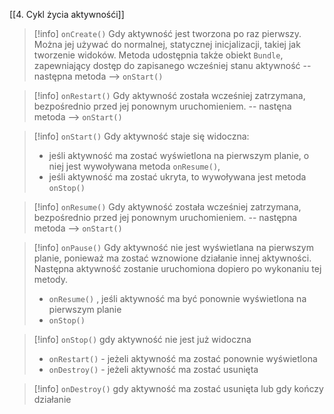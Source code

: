 [[4. Cykl życia aktywnośći]]

>[!info] `onCreate()`
> Gdy aktywność jest tworzona po raz pierwszy. Można jej używać do normalnej, statycznej inicjalizacji, takiej jak tworzenie widoków. Metoda udostępnia także obiekt `Bundle`, zapewniający dostęp do zapisanego wcześniej stanu aktywność 
> -- następna metoda --> `onStart()`


>[!info] `onRestart()`
>Gdy aktywność została wcześniej zatrzymana, bezpośrednio przed jej ponownym uruchomieniem.
>-- nastęna metoda --> `onStart()`


>[!info] `onStart()`
>Gdy aktywność staje się widoczna:
> 	- jeśli aktywność ma zostać wyświetlona na pierwszym planie, o niej jest wywoływana metoda `onResume()`,
>	- jeśli aktywność ma zostać ukryta, to wywoływana jest metoda `onStop()`


>[!info] `onResume()`
>Gdy aktywność została wcześniej zatrzymana, bezpośrednio przed jej ponownym uruchomieniem. 
>-- następna metoda --> `onStart()`

>[!info] `onPause()`
>Gdy aktywność nie jest wyświetlana na pierwszym planie, ponieważ ma zostać wznowione działanie innej aktywności.
> Następna aktywność zostanie uruchomiona dopiero po wykonaniu tej metody.
> - `onResume()` , jeśli aktywność ma być ponownie wyświetlona na pierwszym planie
> - `onStop()` 

>[!info] `onStop()`
> gdy aktywność nie jest już widoczna
> 	- `onRestart()` - jeżeli aktywność ma zostać ponownie wyświetlona
> 	- `onDestroy()` - jeżeli aktywność ma zostać usunięta


>[!info] `onDestroy()` 
>gdy aktywność ma zostać usunięta lub gdy kończy działanie











